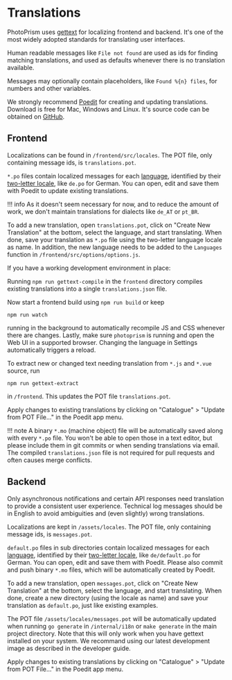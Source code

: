 # Translations

PhotoPrism uses [gettext](https://en.wikipedia.org/wiki/Gettext) for localizing frontend and backend.
It's one of the most widely adopted standards for translating user interfaces.
 
Human readable messages like `File not found` are used as ids for finding matching translations, 
and used as defaults whenever there is no translation available.

Messages may optionally contain placeholders, like `Found %{n} files`, for numbers and 
other variables.

We strongly recommend [Poedit](https://poedit.net/download) for creating and updating translations.
Download is free for Mac, Windows and Linux.
It's source code can be obtained on [GitHub](https://github.com/vslavik/poedit).

## Frontend ##

Localizations can be found in `/frontend/src/locales`. The POT file, only containing message ids, 
is `translations.pot`.

`*.po` files contain localized messages for each 
[language](https://www.gnu.org/software/gettext/manual/html_node/Usual-Language-Codes.html#Usual-Language-Codes),
identified by their [two-letter locale](https://www.gnu.org/software/gettext/manual/html_node/Locale-Names.html), 
like `de.po` for German.
You can open, edit and save them with Poedit to update existing translations. 

!!! info
    As it doesn't seem necessary for now, and to reduce the amount of work, 
    we don't maintain translations for dialects like `de_AT` or `pt_BR`.

To add a new translation, open `translations.pot`, click on "Create New Translation" at the bottom, select
the language, and start translating. 
When done, save your translation as `*.po` file using the two-letter language locale as name.
In addition, the new language needs to be added to the `Languages` function
in `/frontend/src/options/options.js`.

If you have a working development environment in place:

Running `npm run gettext-compile` in the `frontend` directory compiles existing translations into 
a single `translations.json` file.

Now start a frontend build using `npm run build` or keep 

```
npm run watch
```

running in the background to automatically recompile JS and CSS whenever there
are changes. Lastly, make sure `photoprism` is running and open the Web UI in a supported browser. Changing 
the language in Settings automatically triggers a reload.

To extract new or changed text needing translation from `*.js` and `*.vue` source, run 
```
npm run gettext-extract
```
in `/frontend`. This updates the POT file `translations.pot`.

Apply changes to existing translations by clicking on "Catalogue" > "Update from POT File..." 
in the Poedit app menu.

!!! note
    A binary `*.mo` (machine object) file will be automatically saved along with every `*.po` file. 
    You won't be able to open those in a text editor, but please include them in git commits or when sending
    translations via email. The compiled `translations.json` file is not required for pull requests 
    and often causes merge conflicts.
    
## Backend ##

Only asynchronous notifications and certain API responses need translation to provide a 
consistent user experience.
Technical log messages should be in English to avoid ambiguities and (even slightly) wrong translations. 

Localizations are kept in `/assets/locales`. The POT file, only containing message ids, is `messages.pot`.

`default.po` files in sub directories contain localized messages for each 
[language](https://www.gnu.org/software/gettext/manual/html_node/Usual-Language-Codes.html#Usual-Language-Codes),
identified by their [two-letter locale](https://www.gnu.org/software/gettext/manual/html_node/Locale-Names.html), 
like `de/default.po` for German. You can open, edit and save them with Poedit. Please
also commit and push binary `*.mo` files, which will be automatically created by Poedit.

To add a new translation, open `messages.pot`, click on "Create New Translation" at the bottom, select
the language, and start translating. 
When done, create a new directory (using the locale as name) and save your translation as `default.po`,
just like existing examples.

The POT file `/assets/locales/messages.pot` will be automatically updated when 
running `go generate` in `/internal/i18n` or `make generate` in the main project directory.
Note that this will only work when you have gettext installed on your system.
We recommand using our latest development image as described in the developer guide.

Apply changes to existing translations by clicking on "Catalogue" > "Update from POT File..." 
in the Poedit app menu.

